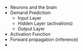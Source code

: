 - Neurons and the brain
- Demand Prediction:
	- Input Layer
	- Hidden Layer (activations)
	- Output Layer
- Activation Function
- Forward propagation (inference)
- 